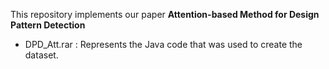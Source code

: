 This repository implements our paper <b>Attention-based Method for Design Pattern Detection</b>
* DPD_Att.rar : Represents the Java code that was used to create the dataset.
